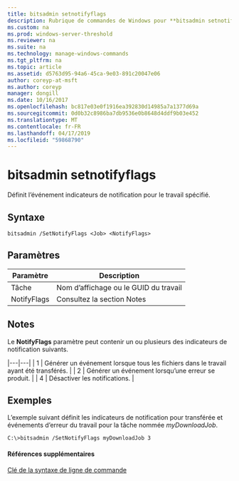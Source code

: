 ```yaml
---
title: bitsadmin setnotifyflags
description: Rubrique de commandes de Windows pour **bitsadmin setnotifyflags** -définit des indicateurs de notification pour le travail spécifié de l’événement.
ms.custom: na
ms.prod: windows-server-threshold
ms.reviewer: na
ms.suite: na
ms.technology: manage-windows-commands
ms.tgt_pltfrm: na
ms.topic: article
ms.assetid: d5763d95-94a6-45ca-9e03-891c20047e06
author: coreyp-at-msft
ms.author: coreyp
manager: dongill
ms.date: 10/16/2017
ms.openlocfilehash: bc817e03e0f1916ea392830d14985a7a1377d69a
ms.sourcegitcommit: 0d0b32c8986ba7db9536e0b8648d4ddf9b03e452
ms.translationtype: MT
ms.contentlocale: fr-FR
ms.lasthandoff: 04/17/2019
ms.locfileid: "59868790"
---
```

# <a name="bitsadmin-setnotifyflags"></a>bitsadmin setnotifyflags

Définit l’événement indicateurs de notification pour le travail spécifié.

## <a name="syntax"></a>Syntaxe

```
bitsadmin /SetNotifyFlags <Job> <NotifyFlags>
```

## <a name="parameters"></a>Paramètres

|Paramètre|Description|
|---------|-----------|
|Tâche|Nom d’affichage ou le GUID du travail|
|NotifyFlags|Consultez la section Notes|

## <a name="remarks"></a>Notes

Le **NotifyFlags** paramètre peut contenir un ou plusieurs des indicateurs de notification suivants.

|---|---| | 1 | Générer un événement lorsque tous les fichiers dans le travail ayant été transférés. | | 2 | Générer un événement lorsqu’une erreur se produit. | | 4 | Désactiver les notifications. |

## <a name="BKMK_examples"></a>Exemples

L’exemple suivant définit les indicateurs de notification pour transférée et événements d’erreur du travail pour la tâche nommée *myDownloadJob*.
```
C:\>bitsadmin /SetNotifyFlags myDownloadJob 3
```

#### <a name="additional-references"></a>Références supplémentaires

[Clé de la syntaxe de ligne de commande](command-line-syntax-key.md)